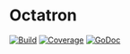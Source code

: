 # Octatron

[![Build](https://travis-ci.org/andreas-t-jonsson/octatron.png)](https://travis-ci.org/andreas-t-jonsson/octatron) [![Coverage](http://gocover.io/_badge/github.com/andreas-t-jonsson/octatron)](http://gocover.io/github.com/andreas-t-jonsson/octatron) [![GoDoc](https://godoc.org/andreas-t-jonsson/octatron?status.svg)](https://godoc.org/github.com/andreas-t-jonsson/octatron)
